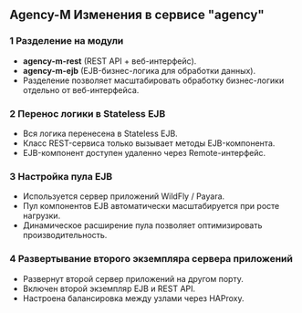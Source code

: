 ## Agency-M Изменения в сервисе "agency"

### 1 Разделение на модули

- **agency-m-rest** (REST API + веб-интерфейс).
- **agency-m-ejb** (EJB-бизнес-логика для обработки данных).
- Разделение позволяет масштабировать обработку бизнес-логики отдельно от веб-интерфейса.

### 2 Перенос логики в Stateless EJB

- Вся логика перенесена в Stateless EJB.
- Класс REST-сервиса только вызывает методы EJB-компонента.
- EJB-компонент доступен удаленно через Remote-интерфейс.

### 3 Настройка пула EJB

- Используется сервер приложений WildFly / Payara.
- Пул компонентов EJB автоматически масштабируется при росте нагрузки.
- Динамическое расширение пула позволяет оптимизировать производительность.

### 4 Развертывание второго экземпляра сервера приложений

- Развернут второй сервер приложений на другом порту.
- Включен второй экземпляр EJB и REST API.
- Настроена балансировка между узлами через HAProxy.